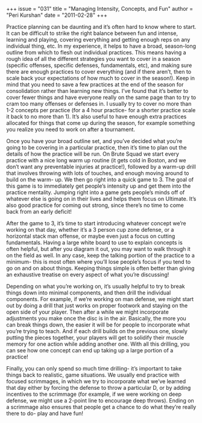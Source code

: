 +++
issue = "031"
title = "Managing Intensity, Concepts, and Fun"
author = "Peri Kurshan"
date = "2011-02-28"
+++

Practice planning can be daunting and it’s often hard to know where to start.
It can be difficult to strike the right balance between fun and intense,
learning and playing, covering everything and getting enough reps on any
individual thing, etc. In my experience, it helps to have a broad, season-long
outline from which to flesh out individual practices. This means having a
rough idea of all the different strategies you want to cover in a season
(specific offenses, specific defenses, fundamentals, etc), and making sure
there are enough practices to cover everything (and if there aren’t, then to
scale back your expectations of how much to cover in the season!). Keep in
mind that you need to save a few practices at the end of the season for
consolidation rather than learning new things. I’ve found that it’s better to
cover fewer things and have everyone really on the same page than to try to
cram too many offenses or defenses in. I usually try to cover no more than 1-2
concepts per practice (for a 4 hour practice- for a shorter practice scale it
back to no more than 1). It’s also useful to have enough extra practices
allocated for things that come up during the season, for example something you
realize you need to work on after a tournament.  
  
Once you have your broad outline set, and you’ve decided what you’re going to
be covering in a particular practice, then it’s time to plan out the details
of how the practice will be run. On Brute Squad we start every practice with a
nice long warm up routine (it gets cold in Boston, and we don’t want any
preventable injuries at practice!), followed by a warm-up drill that involves
throwing with lots of touches, and enough moving around to build on the warm-
up. We then go right into a quick game to 3. The goal of this game is to
immediately get people’s intensity up and get them into the practice
mentality. Jumping right into a game gets people’s minds off of whatever else
is going on in their lives and helps them focus on Ultimate. It’s also good
practice for coming out strong, since there’s no time to come back from an
early deficit!  
  
After the game to 3, it’s time to start introducing whatever concept we’re
working on that day, whether it’s a 3 person cup zone defense, or a horizontal
stack man offense, or maybe even just a focus on cutting fundamentals. Having
a large white board to use to explain concepts is often helpful, but after you
diagram it out, you may want to walk through it on the field as well. In any
case, keep the talking portion of the practice to a minimum- this is most
often where you’ll lose people’s focus if you tend to go on and on about
things. Keeping things simple is often better than giving an exhaustive
treatise on every aspect of what you’re discussing!  
  
Depending on what you’re working on, it’s usually helpful to try to break
things down into minimal components, and then drill the individual components.
For example, if we’re working on man defense, we might start out by doing a
drill that just works on proper footwork and staying on the open side of your
player. Then after a while we might incorporate adjustments you make once the
disc is in the air. Basically, the more you can break things down, the easier
it will be for people to incorporate what you’re trying to teach. And if each
drill builds on the previous one, slowly putting the pieces together, your
players will get to solidify their muscle memory for one action while adding
another one. With all this drilling, you can see how one concept can end up
taking up a large portion of a practice!  
  
Finally, you can only spend so much time drilling- it’s important to take
things back to realistic, game situations. We usually end practice with
focused scrimmages, in which we try to incorporate what we’ve learned that day
either by forcing the defense to throw a particular D, or by adding incentives
to the scrimmage (for example, if we were working on deep defense, we might
use a 2-point line to encourage deep throws). Ending on a scrimmage also
ensures that people get a chance to do what they’re really there to do- play
and have fun!
